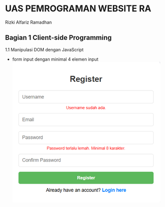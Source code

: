 # UAS PEMROGRAMAN WEBSITE RA
Rizki Alfariz Ramadhan

## Bagian 1 Client-side Programming
1.1 Manipulasi DOM dengan JavaScript
-  form input dengan minimal 4 elemen input
  ![Picture](https://github.com/Alfariz11/inventory/blob/main/img/1.1.png)
